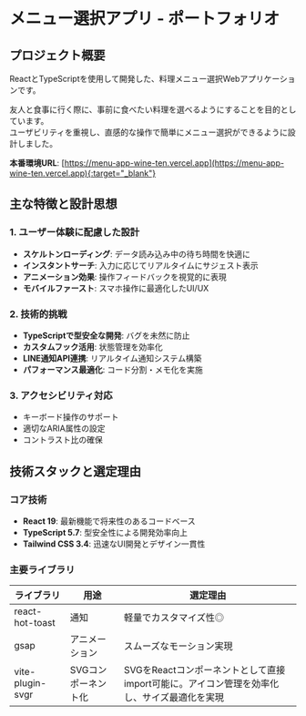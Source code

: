 # メニュー選択アプリ - ポートフォリオ

## プロジェクト概要

ReactとTypeScriptを使用して開発した、料理メニュー選択Webアプリケーションです。

友人と食事に行く際に、事前に食べたい料理を選べるようにすることを目的としています。  
ユーザビリティを重視し、直感的な操作で簡単にメニュー選択ができるように設計しました。

**本番環境URL**: [https://menu-app-wine-ten.vercel.app](https://menu-app-wine-ten.vercel.app){:target="_blank"}

## 主な特徴と設計思想

### 1. ユーザー体験に配慮した設計
- **スケルトンローディング**: データ読み込み中の待ち時間を快適に
- **インスタントサーチ**: 入力に応じてリアルタイムにサジェスト表示
- **アニメーション効果**: 操作フィードバックを視覚的に表現
- **モバイルファースト**: スマホ操作に最適化したUI/UX

### 2. 技術的挑戦
- **TypeScriptで型安全な開発**: バグを未然に防止
- **カスタムフック活用**: 状態管理を効率化
- **LINE通知API連携**: リアルタイム通知システム構築
- **パフォーマンス最適化**: コード分割・メモ化を実施

### 3. アクセシビリティ対応
- キーボード操作のサポート
- 適切なARIA属性の設定
- コントラスト比の確保

## 技術スタックと選定理由

### コア技術
- **React 19**: 最新機能で将来性のあるコードベース
- **TypeScript 5.7**: 型安全性による開発効率向上
- **Tailwind CSS 3.4**: 迅速なUI開発とデザイン一貫性

### 主要ライブラリ
| ライブラリ | 用途 | 選定理由 |
|------------|------|----------|
| react-hot-toast | 通知 | 軽量でカスタマイズ性◎ |
| gsap | アニメーション | スムーズなモーション実現 |
| vite-plugin-svgr | SVGコンポーネント化 | SVGをReactコンポーネントとして直接import可能に。アイコン管理を効率化し、サイズ最適化を実現 |
